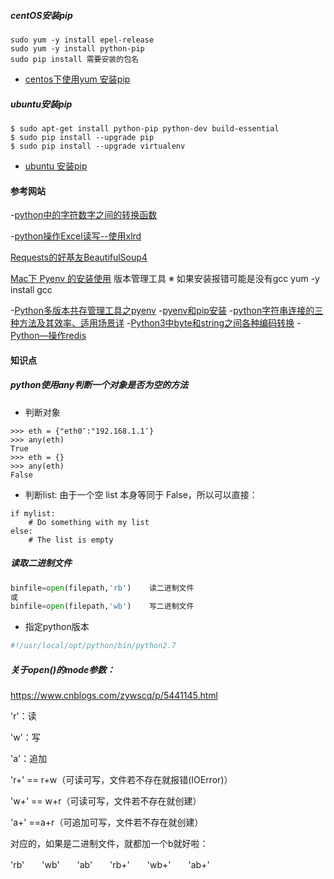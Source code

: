 ##### centOS安装pip

````
sudo yum -y install epel-release
sudo yum -y install python-pip
sudo pip install 需要安装的包名
````

- [centos下使用yum 安装pip](http://www.cnblogs.com/Rsean/p/5635904.html)



##### ubuntu安装pip

````
$ sudo apt-get install python-pip python-dev build-essential 
$ sudo pip install --upgrade pip 
$ sudo pip install --upgrade virtualenv 
````

- [ubuntu 安装pip](http://blog.csdn.net/lmmilove/article/details/44470585)





#### 参考网站

-[python中的字符数字之间的转换函数](http://www.cnblogs.com/wuxiangli/p/6046800.html)

-[python操作Excel读写--使用xlrd](http://www.cnblogs.com/lhj588/archive/2012/01/06/2314181.html)

[Requests的好基友BeautifulSoup4](https://mp.weixin.qq.com/s/k_wQWkb3BieR3dtL-9Tr8A)

[Mac下 Pyenv 的安装使用](https://www.jianshu.com/p/cea9259d87df) 版本管理工具  ※  如果安装报错可能是没有gcc   yum -y install gcc

-[Python多版本共存管理工具之pyenv](http://www.cnblogs.com/ZhangRuoXu/p/6367084.html)
-[pyenv和pip安装](http://www.360doc.com/content/14/0909/11/14416931_408117076.shtml)
-[python字符串连接的三种方法及其效率、适用场景详](https://www.cnblogs.com/chenjingyi/p/5741901.html)
-[Python3中byte和string之间各种编码转换](http://blog.csdn.net/htdeyanlei/article/details/50866307)
-[Python—操作redis](https://www.cnblogs.com/melonjiang/p/5342505.html)

#### 知识点

#####  python使用any判断一个对象是否为空的方法

- 判断对象

````shell
>>> eth = {"eth0″:"192.168.1.1″}
>>> any(eth)
True
>>> eth = {}
>>> any(eth)
False
````

- 判断list: 由于一个空 list 本身等同于 False，所以可以直接：

````shell
if mylist:
    # Do something with my list
else:
    # The list is empty
````

#####  读取二进制文件

````python
binfile=open(filepath,'rb')    读二进制文件
或
binfile=open(filepath,'wb')    写二进制文件
````



- 指定python版本

````python
#!/usr/local/opt/python/bin/python2.7
````


##### 关于open()的mode参数：

https://www.cnblogs.com/zywscq/p/5441145.html


'r'：读

'w'：写

'a'：追加

'r+' == r+w（可读可写，文件若不存在就报错(IOError)）

'w+' == w+r（可读可写，文件若不存在就创建）

'a+' ==a+r（可追加可写，文件若不存在就创建）

对应的，如果是二进制文件，就都加一个b就好啦：

'rb'　　'wb'　　'ab'　　'rb+'　　'wb+'　　'ab+'














